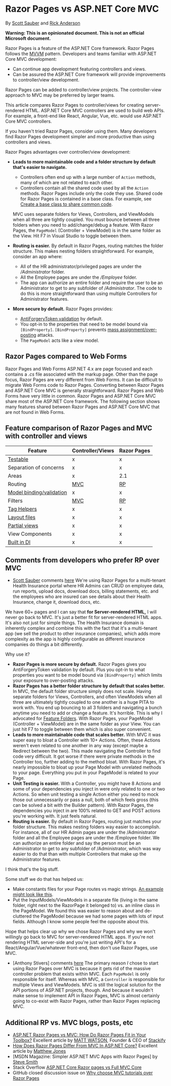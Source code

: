 # Razor Pages vs ASP.NET Core MVC

By [Scott Sauber](https://twitter.com/scottsauber) and [Rick Anderson](https://twitter.com/RickAndMSFT)

**Warning: This is an opinionated document. This is not an official Microsoft document.**  

Razor Pages is a feature of the ASP.NET Core framework. Razor Pages follows the [MVVM](/xamarin/xamarin-forms/enterprise-application-patterns/mvvm) pattern. Developers and teams familiar with ASP.NET Core MVC development:

* Can continue app development featuring controllers and views.
* Can be assured the ASP.NET Core framework will provide improvements to controller/view development.

Razor Pages can be added to controller/view projects. The controller-view approach to MVC may be preferred by larger teams.

This article compares Razor Pages to controller/views for creating server-rendered HTML. ASP.NET Core MVC controllers are used to build web APIs. For example, a front-end like React, Angular, Vue, etc. would use ASP.NET Core MVC controllers.

If you haven't tried Razor Pages, consider using them. Many developers find Razor Pages development simpler and more productive than using controllers and views.

Razor Pages advantages over controller/view development:

* **Leads to more maintainable code and a folder structure by default that's easier to navigate.**  
  * Controllers often end up with a large number of `Action` methods, many of which are not related to each other.
  * Controllers contain all the shared code used by all the `Action` methods. Razor Pages include only the code they use. Shared code for Razor Pages is contained in a base class. For example, see [Create a base class to share common code](https://docs.microsoft.com/aspnet/core/data/ef-rp/update-related-data#create-a-base-class-for-course-create-and-edit).

   MVC uses separate folders for Views, Controllers, and ViewModels when all three are tightly coupled. You must bounce between all three folders when you need to add/change/debug a feature. With Razor Pages, the `PageModel` (Controller + ViewModel) is in the same folder as the View.  Hit F7 in Visual Studio to toggle between them.

* **Routing is easier.**  By default in Razor Pages, routing matches the folder structure. This makes nesting folders straightforward.  For example, consider an app where:
  * All of the HR administrator/privileged pages are under the */Administrator* folder.
  * All the Employee pages are under the */Employee* folder.  
  * The app can authorize an entire folder and require the user to be an Administrator to get to any subfolder of */Administrator*. The code to do this is more straightforward than using multiple Controllers for Administrator features.
* **More secure by default.**  Razor Pages provides:
  * [AntiForgeryToken validation](https://docs.microsoft.com/aspnet/core/razor-pages/index#xsrfcsrf-and-razor-pages) by default.
  * You opt-in to the properties that need to be model bound via `[BindProperty]`. `[BindProperty]` prevents [mass assignment/over-posting](https://www.owasp.org/index.php/Mass_Assignment_Cheat_Sheet) attacks.
  * The `PageModel` acts like a view model.

## Razor Pages compared to Web Forms

Razor Pages and Web Forms ASP.NET 4.x are page focused and each contains a *.cs* file associated with the markup page. Other than the page focus, Razor Pages are very different from Web Forms. It can be difficult to migrate Web Forms code to Razor Pages. Converting between Razor Pages and ASP.NET Core MVC is generally straightforward. Razor Pages and Web Forms have very little in common. Razor Pages and ASP.NET Core MVC share most of the ASP.NET Core framework. The following section shows many features shared between Razor Pages and ASP.NET Core MVC that are not found in Web Forms.

## Feature comparison of Razor Pages and MVC with controller and views

|Feature | Controller/Views | Razor Pages|
| ----| ----------------- | ------------ |
|[Testable](xref:test/index)| x | x |
|Separation of concerns| x | x |
|Areas| x | 2.1 |
| Routing | [MVC](https://docs.microsoft.com/aspnet/core/mvc/controllers/routing) | [RP](https://docs.microsoft.com/aspnet/core/razor-pages/razor-pages-conventions) |
| [Model binding/validation](https://docs.microsoft.com/aspnet/core/mvc/models/model-binding) | x | x |
| Filters | [MVC](https://docs.microsoft.com/aspnet/core/mvc/controllers/filters) | [RP](https://docs.microsoft.com/aspnet/core/razor-pages/razor-pages/filter) |
| [Tag Helpers](https://docs.microsoft.com/aspnet/core/mvc/views/tag-helpers/intro) | x | x |
| [Layout files](https://docs.microsoft.com/aspnet/core/mvc/views/layout) | x | x |
|[Partial views](https://docs.microsoft.com/aspnet/core/mvc/views/partial)| x | x |
|View Components | x | x|
|[Built in DI](https://docs.microsoft.com/aspnet/core/fundamentals/dependency-injection) | x | x |

## Comments from developers who prefer RP over MVC

* [Scott Sauber](https://twitter.com/scottsauber) comments [here](https://github.com/dotnet/AspNetCore.Docs/issues/6146#issuecomment-398599679)
 We're using Razor Pages for a multi-tenant Health Insurance portal where HR Admins can CRUD on employee data, run reports, upload docs, download docs, billing statements, etc. and the employees who are insured can see details about their Health Insurance, change it, download docs, etc.

We have 60+ pages and I can say that **for Server-rendered HTML,** I will never go back to MVC.  It's just a better fit for server-rendered HTML apps.  It's also not just for simple things.  The Health Insurance domain is inherently complex and combine this with the fact that it's a multi-tenant app (we sell the product to other insurance companies), which adds more complexity as the app is highly configurable as different insurance companies do things a bit differently.

Why use it?
- **Razor Pages is more secure by default.**  Razor Pages gives you AntiForgeryToken validation by default.  Plus you opt-in to what properties you want to be model bound via `[BindProperty]` which limits your exposure to over-posting attacks.
- **Razor Pages has a better folder structure by default that scales better.**  In MVC, the default folder structure simply does not scale.  Having separate folders for Views, Controllers, and often ViewModels when all three are ultimately tightly coupled to one another is a huge PITA to work with.  You end up bouncing to all 3 folders and navigating a bunch anytime you need to add or change a feature.  It's horrible.  This is why I advocated for [Feature Folders](https://scottsauber.com/2016/04/25/feature-folder-structure-in-asp-net-core/).  With Razor Pages, your PageModel (Controller + ViewModel) are in the same folder as your View.  You can just hit F7 to toggle between them which is also super convenient.
- **Leads to more maintainable code that scales better.**  With MVC it was super easy to bloat a Controller with 10+ Actions.  Often, these Actions weren't even related to one another in any way (except maybe a Redirect between the two).  This made navigating the Controller to find code very difficult.  It got worse if there were private methods in the Controller too, further adding to the method bloat.  With Razor Pages, it's nearly impossible to bloat up your Page Model with unrelated methods to your page.  Everything you put in your PageModel is related to your Page.
- **Unit Testing is easier.**  With a Controller, you might have 8 Actions and some of your dependencies you inject in were only related to one or two Actions.  So when unit testing a single Action either you need to mock those out unnecessarily or pass a null, both of which feels gross (this can be solved a bit with the Builder pattern).  With Razor Pages, the dependencies you inject in are 100% related to GET and POST actions you're working with.  It just feels natural.
- **Routing is easier.**  By default in Razor Pages, routing just matches your folder structure.  This makes nesting folders way easier to accomplish.  For instance, all of our HR Admin pages are under the /Administrator folder and all the Employee pages are under the /Employee folder.  We can authorize an entire folder and say the person must be an Administrator to get to any subfolder of /Administrator, which was way easier to do that than with multiple Controllers that make up the Administrator features.

I think that's the big stuff.

Some stuff we do that has helped us:
- Make constants files for your Page routes vs magic strings.  [An example might look like this](https://gist.github.com/scottsauber/fe12d9341463e16ee6fe9fefb32c88b1).
- Put the InputModels/ViewModels in a separate file (living in the same folder, right next to the RazorPage it belonged to) vs. an inline class in the PageModel.  We found this was easier to reason about and de-cluttered the PageModel because we had some pages with lots of input fields.  Although I know some people feel the opposite about this.

Hope that helps clear up why we chose Razor Pages and why we won't willingly go back to MVC for server-rendered HTML apps.  If you're not rendering HTML server-side and you're just writing API's for a React/Angular/Vue/whatever front-end, then don't use Razor Pages, use MVC.
* [Anthony Stivers] comments [here](https://github.com/dotnet/AspNetCore.Docs/issues/6146#issuecomment-398245724)
  The primary reason *I* chose to start using Razor Pages over MVC is because it gets rid of the massive controller problem that exists within MVC. Each `PageModel` is only responsible for itself. Whereas with MVC, a `Controller` is responsible for multiple Views and ViewModels. MVC is still the logical solution for the API portions of ASP.NET projects, though. And because it wouldn't make sense to implement API in Razor Pages, MVC is almost certainly going to co-exist with Razor Pages, rather than Razor Pages replacing MVC.

## Additional RP vs. MVC blogs, posts, etc

* [ASP.NET Razor Pages vs MVC: How Do Razor Pages Fit in Your Toolbox?](https://stackify.com/asp-net-razor-pages-vs-mvc/) Excellent article by [MATT WATSON](https://stackify.com/asp-net-razor-pages-vs-mvc/#wpautbox_about), Founder & CEO of [Stackify](https://stackify.com/)
* [How Does Razor Pages Differ From MVC In ASP.NET Core?](https://exceptionnotfound.net/razor-pages-how-does-it-differ-from-mvc-in-asp-net-core/) Excellent article by [Matthew Jones](https://exceptionnotfound.net/author/matthew-jones/)
* [MSDN Magazine: Simpler ASP.NET MVC Apps with Razor Pages] by [Steve Smith](https://twitter.com/ardalis)
* Stack Overflow [ASP.NET Core Razor pages vs Full MVC Core](https://stackoverflow.com/questions/48121928/asp-net-core-razor-pages-vs-full-mvc-core)
* GitHub closed discussion issue on [Why choose MVC tutorials over Razor Pages](https://github.com/dotnet/AspNetCore.Docs/issues/6146)
